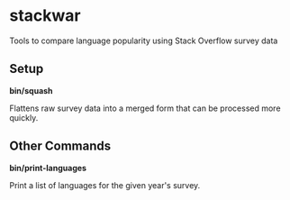 # stackwar
Tools to compare language popularity using Stack Overflow survey data

## Setup

**bin/squash**

Flattens raw survey data into a merged form that can be processed more quickly.

## Other Commands

**bin/print-languages**

Print a list of languages for the given year's survey.
